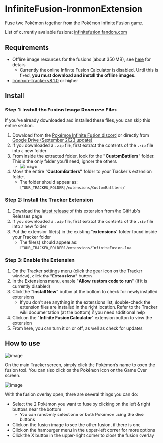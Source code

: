 # InfiniteFusion-IronmonExtension
Fuse two Pokémon together from the Pokémon Infinite Fusion game.

List of currently available fusions: [infinitefusion.fandom.com](https://infinitefusion.fandom.com/wiki/Pok%C3%A9dex)

## Requirements
- Offline image resources for the fusions (about 350 MB), see [here](#step-1-install-the-fusion-image-resource-files) for details
   - Currently the online Infinite Fusion Calculator is disabled. Until this is fixed, **you must download and install the offline images.**
- [Ironmon-Tracker v8.1.0](https://github.com/besteon/Ironmon-Tracker) or higher

## Install

### Step 1: Install the Fusion Image Resource Files
If you've already downloaded and installed these files, you can skip this entire section.

1) Download from the [Pokémon Infinite Fusion discord](https://discord.gg/infinitefusion) or directly from [Google Drive (September 2023 update)](https://drive.google.com/file/d/10vQ2rVaH3sT3zl3sQ1fgRepCRIwrIJcY/view?usp=drive_link)
2) If you downloaded a `.zip` file, first extract the contents of the `.zip` file into a new folder
3) From inside the extracted folder, look for the **"CustomBattlers"** folder. This is the only folder you'll need, ignore the others.
   - ![image](https://github.com/UTDZac/InfiniteFusion-IronmonExtension/assets/4258818/76c68a85-a688-4286-83aa-5ea9ae4365a8)
4) Move the entire **"CustomBattlers"** folder to your Tracker's extension folder.
   - The folder should appear as: `[YOUR_TRACKER_FOLDER]/extensions/CustomBattlers/`

### Step 2: Install the Tracker Extension
1) Download the [latest release](https://github.com/UTDZac/InfiniteFusion-IronmonExtension/releases/latest) of this extension from the GitHub's Releases page
2) If you downloaded a `.zip` file, first extract the contents of the `.zip` file into a new folder
3) Put the extension file(s) in the existing "**extensions**" folder found inside your Tracker folder
   - The file(s) should appear as: `[YOUR_TRACKER_FOLDER]/extensions/InfiniteFusion.lua`

### Step 3: Enable the Extension
1) On the Tracker settings menu (click the gear icon on the Tracker window), click the "**Extensions**" button
2) In the Extensions menu, enable "**Allow custom code to run**" (if it is currently disabled)
3) Click the "**Install New**" button at the bottom to check for newly installed extensions
   - If you don't see anything in the extensions list, double-check the extension files are installed in the right location. Refer to the Tracker wiki documentation (at the bottom) if you need additional help
4) Click on the "**Infinite Fusion Calculator**" extension button to view the extension
5) From here, you can turn it on or off, as well as check for updates

## How to use
![image](https://github.com/UTDZac/InfiniteFusion-IronmonExtension/assets/4258818/3cdd21d6-edaa-4ca7-b1c1-8a69ddf165c2)

On the main Tracker screen, simply click the Pokémon's name to open the fusion tool. You can also click on the Pokémon icon on the Game Over screen.

![image](https://github.com/UTDZac/InfiniteFusion-IronmonExtension/assets/4258818/7813c329-b57b-44bd-b6c1-069ab8fbae77)

With the fusion overlay open, there are several things you can do:
- Select the 2 Pokémon you want to fuse by clicking on the left & right buttons near the bottom
   - You can randomly select one or both Pokémon using the dice buttons
- Click on the fusion image to see the other fusion, if there is one
- Click on the hamburger menu in the upper-left corner for more options
- Click the X button in the upper-right corner to close the fusion overlay
